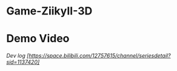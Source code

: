 # Game-ZiikyII-3D

# Demo Video

###### Dev log [https://space.bilibili.com/12757615/channel/seriesdetail?sid=1137420]
